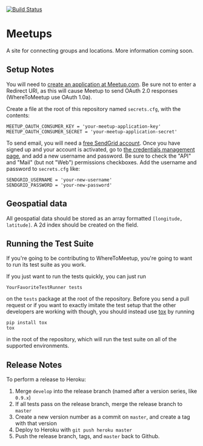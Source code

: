 [![Build Status](https://secure.travis-ci.org/NYCPython/wheretomeetup.png?branch=develop)](http://travis-ci.org/NYCPython/wheretomeetup)

# Meetups

A site for connecting groups and locations. More information coming soon.


## Setup Notes

You will need to [create an application at
Meetup.com](http://www.meetup.com/meetup_api/oauth_consumers/create/). Be sure not to
enter a Redirect URI, as this will cause Meetup to send OAuth 2.0 responses
(WhereToMeetup use OAuth 1.0a).

Create a file at the root of this repository named `secrets.cfg`, with the
contents:

    MEETUP_OAUTH_CONSUMER_KEY = 'your-meetup-application-key'
    MEETUP_OAUTH_CONSUMER_SECRET = 'your-meetup-application-secret'

To send email, you will need a [free SendGrid
account](http://sendgrid.com/user/signup). Once you have signed up and your
account is activated, go to [the credentials management
page](https://sendgrid.com/credentials), and add a new username and
password. Be sure to check the "API" and "Mail" (but not "Web") permissions
checkboxes. Add the username and password to `secrets.cfg` like:

    SENDGRID_USERNAME = 'your-new-username'
    SENDGRID_PASSWORD = 'your-new-password'

## Geospatial data

All geospatial data should be stored as an array formatted
`[longitude, latitude]`. A 2d index should be created on the field.

## Running the Test Suite

If you're going to be contributing to WhereToMeetup, you're going to want to
run its test suite as you work.

If you just want to run the tests quickly, you can just run

    YourFavoriteTestRunner tests

on the `tests` package at the root of the repository. Before you send a pull
request or if you want to exactly imitate the test setup that the other
developers are working with though, you should instead use
[tox](http://tox.readthedocs.org/en/latest/index.html) by running

    pip install tox
    tox

in the root of the repository, which will run the test suite on all of the
supported environments.

## Release Notes

To perform a release to Heroku:

1. Merge `develop` into the release branch (named after a version series,
like `0.9.x`)
2. If all tests pass on the release branch, merge the release branch to
`master`
3. Create a new version number as a commit on `master`, and create a tag
with that version
4. Deploy to Heroku with `git push heroku master`
5. Push the release branch, tags, and `master` back to Github.
